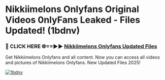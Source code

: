 # Nikkiimelons Onlyfans Original Videos 0nlyFans Leaked - Files Updated! (1bdnv)

<h3>🔴 CLICK HERE 🌐==►► <a href="https://tinyurl.com/ehrbuxhb" rel="nofollow">Nikkiimelons Onlyfans Updated Files</a></h3>

Get Nikkiimelons Onlyfans and all content. Now you can access all videos and pictures of Nikkiimelons Onlyfans. New Updated Files 2025!

[![1bdnv](https://i.imgur.com/lVYEuWS.gif)](https://tinyurl.com/ehrbuxhb)
